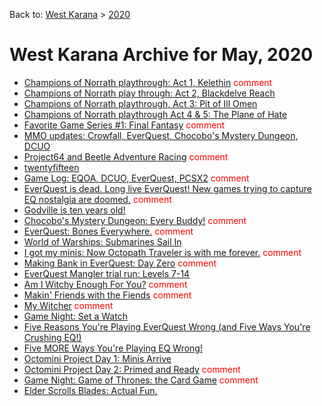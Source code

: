Back to: [West Karana](/posts/westkarana.md) > [2020](/posts/2020/westkarana.md)
# West Karana Archive for May, 2020

* [Champions of Norrath playthrough: Act 1, Kelethin](229.md) <span style="color:red;">comment</span>
* [Champions of Norrath play through: Act 2, Blackdelve Reach](241.md) <span style="color:red;"></span>
* [Champions of Norrath playthrough, Act 3: Pit of Ill Omen](258.md) <span style="color:red;"></span>
* [Champions of Norrath playthrough Act 4 & 5: The Plane of Hate](277.md) <span style="color:red;"></span>
* [Favorite Game Series #1: Final Fantasy](300.md) <span style="color:red;">comment</span>
* [MMO updates: Crowfall, EverQuest, Chocobo's Mystery Dungeon, DCUO](306.md) <span style="color:red;"></span>
* [Project64 and Beetle Adventure Racing](314.md) <span style="color:red;">comment</span>
* [twentyfifteen](333.md) <span style="color:red;"></span>
* [Game Log: EQOA, DCUO, EverQuest, PCSX2](337.md) <span style="color:red;">comment</span>
* [EverQuest is dead. Long live EverQuest! New games trying to capture EQ nostalgia are doomed.](356.md) <span style="color:red;">comment</span>
* [Godville is ten years old!](362.md) <span style="color:red;"></span>
* [Chocobo's Mystery Dungeon: Every Buddy!](367.md) <span style="color:red;">comment</span>
* [EverQuest: Bones Everywhere.](376.md) <span style="color:red;">comment</span>
* [World of Warships: Submarines Sail In](384.md) <span style="color:red;"></span>
* [I got my minis: Now Octopath Traveler is with me forever.](388.md) <span style="color:red;">comment</span>
* [Making Bank in EverQuest: Day Zero](396.md) <span style="color:red;">comment</span>
* [EverQuest Mangler trial run: Levels 7-14](399.md) <span style="color:red;"></span>
* [Am I Witchy Enough For You?](409.md) <span style="color:red;">comment</span>
* [Makin' Friends with the Fiends](417.md) <span style="color:red;">comment</span>
* [My Witcher](423.md) <span style="color:red;">comment</span>
* [Game Night: Set a Watch](427.md) <span style="color:red;"></span>
* [Five Reasons You're Playing EverQuest Wrong (and Five Ways You're Crushing EQ!)](430.md) <span style="color:red;"></span>
* [Five MORE Ways You're Playing EQ Wrong!](435.md) <span style="color:red;"></span>
* [Octomini Project Day 1: Minis Arrive](442.md) <span style="color:red;"></span>
* [Octomini Project Day 2: Primed and Ready](454.md) <span style="color:red;">comment</span>
* [Game Night: Game of Thrones: the Card Game](460.md) <span style="color:red;">comment</span>
* [Elder Scrolls Blades: Actual Fun.](467.md) <span style="color:red;"></span>
